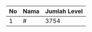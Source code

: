 | No | Nama            | Jumlah Level |
|----|-----------------|--------------|
| 1  | #    |    3754        |
